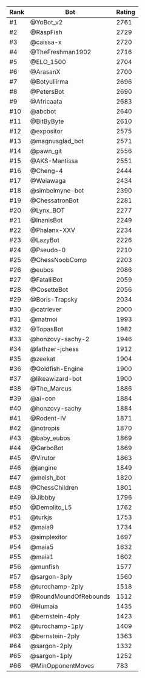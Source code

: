Rank|Bot|Rating
---|---|---
#1|@YoBot_v2|2761
#2|@RaspFish|2729
#3|@caissa-x|2720
#4|@TheFreshman1902|2716
#5|@ELO_1500|2704
#6|@ArasanX|2700
#7|@Botyuliirma|2696
#8|@PetersBot|2690
#9|@Africaata|2683
#10|@abcbot|2640
#11|@BitByByte|2610
#12|@expositor|2575
#13|@magnusglad_bot|2571
#14|@pawn_git|2556
#15|@AKS-Mantissa|2551
#16|@Cheng-4|2444
#17|@Weiawaga|2434
#18|@simbelmyne-bot|2390
#19|@ChessatronBot|2281
#20|@Lynx_BOT|2277
#21|@InanisBot|2249
#22|@Phalanx-XXV|2234
#23|@LazyBot|2226
#24|@Pseudo-0|2210
#25|@ChessNoobComp|2203
#26|@eubos|2086
#27|@FataliiBot|2059
#28|@CosetteBot|2056
#29|@Boris-Trapsky|2034
#30|@catriever|2000
#31|@matmoi|1993
#32|@TopasBot|1982
#33|@honzovy-sachy-2|1946
#34|@fathzer-jchess|1912
#35|@zeekat|1904
#36|@Goldfish-Engine|1900
#37|@likeawizard-bot|1900
#38|@The_Marcus|1886
#39|@ai-con|1884
#40|@honzovy-sachy|1884
#41|@Rodent-IV|1871
#42|@notropis|1870
#43|@baby_eubos|1869
#44|@GarboBot|1869
#45|@Virutor|1863
#46|@jangine|1849
#47|@melsh_bot|1820
#48|@ChessChildren|1801
#49|@Jibbby|1796
#50|@Demolito_L5|1762
#51|@turkjs|1753
#52|@maia9|1734
#53|@simplexitor|1697
#54|@maia5|1632
#55|@maia1|1602
#56|@munfish|1577
#57|@sargon-3ply|1560
#58|@turochamp-2ply|1518
#59|@RoundMoundOfRebounds|1512
#60|@Humaia|1435
#61|@bernstein-4ply|1423
#62|@turochamp-1ply|1409
#63|@bernstein-2ply|1363
#64|@sargon-2ply|1332
#65|@sargon-1ply|1252
#66|@MinOpponentMoves|783
